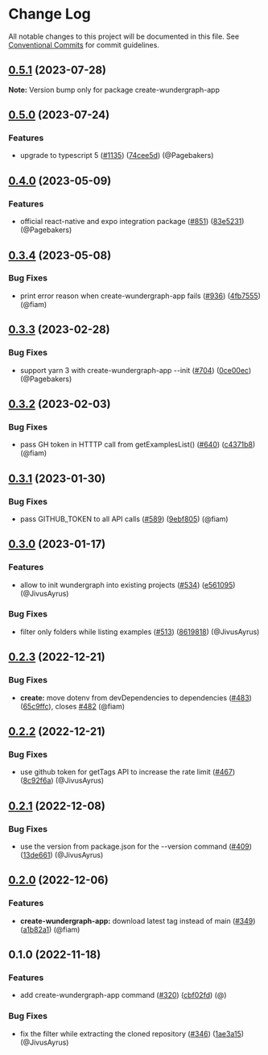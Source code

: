 # Change Log

All notable changes to this project will be documented in this file.
See [Conventional Commits](https://conventionalcommits.org) for commit guidelines.

## [0.5.1](https://github.com/wundergraph/wundergraph/compare/create-wundergraph-app@0.5.0...create-wundergraph-app@0.5.1) (2023-07-28)

**Note:** Version bump only for package create-wundergraph-app

## [0.5.0](https://github.com/wundergraph/wundergraph/compare/create-wundergraph-app@0.4.0...create-wundergraph-app@0.5.0) (2023-07-24)

### Features

* upgrade to typescript 5 ([#1135](https://github.com/wundergraph/wundergraph/issues/1135)) ([74cee5d](https://github.com/wundergraph/wundergraph/commit/74cee5db3ae8865d2bf1f1d7ab5c67fccbeeb798)) (@Pagebakers)

## [0.4.0](https://github.com/wundergraph/wundergraph/compare/create-wundergraph-app@0.3.4...create-wundergraph-app@0.4.0) (2023-05-09)

### Features

* official react-native and expo integration package ([#851](https://github.com/wundergraph/wundergraph/issues/851)) ([83e5231](https://github.com/wundergraph/wundergraph/commit/83e5231644ee540bd27097dec28b62589a5ebb7f)) (@Pagebakers)

## [0.3.4](https://github.com/wundergraph/wundergraph/compare/create-wundergraph-app@0.3.3...create-wundergraph-app@0.3.4) (2023-05-08)

### Bug Fixes

* print error reason when create-wundergraph-app fails ([#936](https://github.com/wundergraph/wundergraph/issues/936)) ([4fb7555](https://github.com/wundergraph/wundergraph/commit/4fb7555102bc89a33ce044e4fe2975a52bc8f0d7)) (@fiam)

## [0.3.3](https://github.com/wundergraph/wundergraph/compare/create-wundergraph-app@0.3.2...create-wundergraph-app@0.3.3) (2023-02-28)

### Bug Fixes

* support yarn 3 with create-wundergraph-app --init ([#704](https://github.com/wundergraph/wundergraph/issues/704)) ([0ce00ec](https://github.com/wundergraph/wundergraph/commit/0ce00ec21c088481dfe78b3387fb9a9d6184cbb9)) (@Pagebakers)

## [0.3.2](https://github.com/wundergraph/wundergraph/compare/create-wundergraph-app@0.3.1...create-wundergraph-app@0.3.2) (2023-02-03)

### Bug Fixes

* pass GH token in HTTTP call from getExamplesList() ([#640](https://github.com/wundergraph/wundergraph/issues/640)) ([c4371b8](https://github.com/wundergraph/wundergraph/commit/c4371b8714784a4aa5cd532388e9a6b63d3ea082)) (@fiam)

## [0.3.1](https://github.com/wundergraph/wundergraph/compare/create-wundergraph-app@0.3.0...create-wundergraph-app@0.3.1) (2023-01-30)

### Bug Fixes

* pass GITHUB_TOKEN to all API calls ([#589](https://github.com/wundergraph/wundergraph/issues/589)) ([9ebf805](https://github.com/wundergraph/wundergraph/commit/9ebf8056804c665e5bd1ddcfda31c87f18da504f)) (@fiam)

## [0.3.0](https://github.com/wundergraph/wundergraph/compare/create-wundergraph-app@0.2.3...create-wundergraph-app@0.3.0) (2023-01-17)

### Features

* allow to init wundergraph into existing projects ([#534](https://github.com/wundergraph/wundergraph/issues/534)) ([e561095](https://github.com/wundergraph/wundergraph/commit/e561095992d37891e088b2f774107fbef84d3adf)) (@JivusAyrus)

### Bug Fixes

* filter only folders while listing examples ([#513](https://github.com/wundergraph/wundergraph/issues/513)) ([8619818](https://github.com/wundergraph/wundergraph/commit/8619818c5e1ec1c388261d369b055ff2962b7aab)) (@JivusAyrus)

## [0.2.3](https://github.com/wundergraph/wundergraph/compare/create-wundergraph-app@0.2.2...create-wundergraph-app@0.2.3) (2022-12-21)

### Bug Fixes

* **create:** move dotenv from devDependencies to dependencies ([#483](https://github.com/wundergraph/wundergraph/issues/483)) ([65c9ffc](https://github.com/wundergraph/wundergraph/commit/65c9ffc338d6be409d8d5118c3ba62a1014864b4)), closes [#482](https://github.com/wundergraph/wundergraph/issues/482) (@fiam)

## [0.2.2](https://github.com/wundergraph/wundergraph/compare/create-wundergraph-app@0.2.1...create-wundergraph-app@0.2.2) (2022-12-21)

### Bug Fixes

* use github token for getTags API to increase the rate limit ([#467](https://github.com/wundergraph/wundergraph/issues/467)) ([8c92f6a](https://github.com/wundergraph/wundergraph/commit/8c92f6a1268b42dadcf4aedcf20bfc0cf0fca618)) (@JivusAyrus)

## [0.2.1](https://github.com/wundergraph/wundergraph/compare/create-wundergraph-app@0.2.0...create-wundergraph-app@0.2.1) (2022-12-08)

### Bug Fixes

* use the version from package.json for the --version command ([#409](https://github.com/wundergraph/wundergraph/issues/409)) ([13de661](https://github.com/wundergraph/wundergraph/commit/13de661fd520d2cc165e7e251d1f33bcbde6e8d3)) (@JivusAyrus)

## [0.2.0](https://github.com/wundergraph/wundergraph/compare/create-wundergraph-app@0.1.0...create-wundergraph-app@0.2.0) (2022-12-06)

### Features

* **create-wundergraph-app:** download latest tag instead of main ([#349](https://github.com/wundergraph/wundergraph/issues/349)) ([a1b82a1](https://github.com/wundergraph/wundergraph/commit/a1b82a1204401e538b3341e797e19f8e67b69095)) (@fiam)

## 0.1.0 (2022-11-18)

### Features

* add create-wundergraph-app command ([#320](https://github.com/wundergraph/wundergraph/issues/320)) ([cbf02fd](https://github.com/wundergraph/wundergraph/commit/cbf02fdfdbdd3498b09abae0ca8400f049fd0f2c)) (@)

### Bug Fixes

* fix the filter while extracting the cloned repository ([#346](https://github.com/wundergraph/wundergraph/issues/346)) ([1ae3a15](https://github.com/wundergraph/wundergraph/commit/1ae3a1531da7c3b9a6f6071014a4ee0ac7e9ecf0)) (@JivusAyrus)
